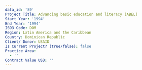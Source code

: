 ```yaml
---
data_id: '89'
Project Title: Advancing basic education and literacy (ABEL)
Start Year: '1994'
End Year: '1994'
ISO3 Code: DOM
Region: Latin America and the Caribbean
Country: Dominican Republic
Client/ Donor: USAID
Is Current Project? (true/false): false
Practice Area:
  - ''
Contract Value USD: ''
---
```

